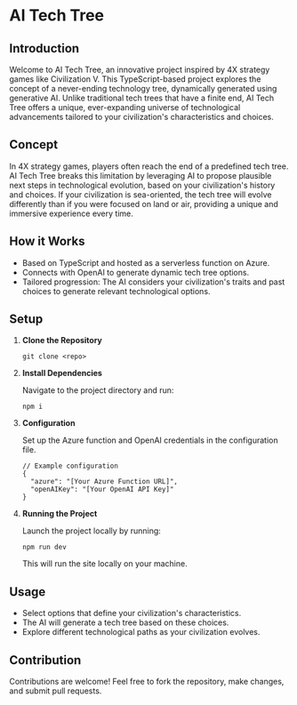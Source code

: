 # AI Tech Tree

## Introduction

Welcome to AI Tech Tree, an innovative project inspired by 4X strategy games like Civilization V. This TypeScript-based project explores the concept of a never-ending technology tree, dynamically generated using generative AI. Unlike traditional tech trees that have a finite end, AI Tech Tree offers a unique, ever-expanding universe of technological advancements tailored to your civilization's characteristics and choices.

## Concept

In 4X strategy games, players often reach the end of a predefined tech tree. AI Tech Tree breaks this limitation by leveraging AI to propose plausible next steps in technological evolution, based on your civilization's history and choices. If your civilization is sea-oriented, the tech tree will evolve differently than if you were focused on land or air, providing a unique and immersive experience every time.

## How it Works

- Based on TypeScript and hosted as a serverless function on Azure.
- Connects with OpenAI to generate dynamic tech tree options.
- Tailored progression: The AI considers your civilization's traits and past choices to generate relevant technological options.

## Setup

1. **Clone the Repository**

   ```
   git clone <repo>
   ```

2. **Install Dependencies**

   Navigate to the project directory and run:

   ```
   npm i
   ```

3. **Configuration**

   Set up the Azure function and OpenAI credentials in the configuration file.

   ```
   // Example configuration
   {
     "azure": "[Your Azure Function URL]",
     "openAIKey": "[Your OpenAI API Key]"
   }
   ```

4. **Running the Project**

   Launch the project locally by running:

   ```
   npm run dev
   ```

   This will run the site locally on your machine.

## Usage

- Select options that define your civilization's characteristics.
- The AI will generate a tech tree based on these choices.
- Explore different technological paths as your civilization evolves.

## Contribution

Contributions are welcome! Feel free to fork the repository, make changes, and submit pull requests.
